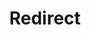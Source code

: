 ﻿---
layout: src/layouts/Redirect.astro
title: Redirect
redirect: https://octopus.com/devops/software-deployments/rolling-deployment/
pubDate:  2023-01-01
modDate: 2024-08-13
navSearch: false
navSitemap: false
navMenu: false
---
